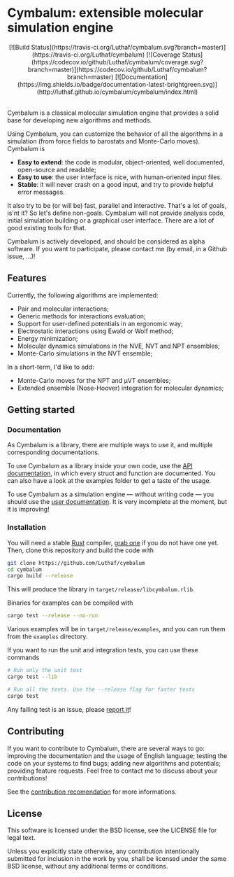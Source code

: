 # Cymbalum: extensible molecular simulation engine

<div align="center">
[![Build Status](https://travis-ci.org/Luthaf/cymbalum.svg?branch=master)](https://travis-ci.org/Luthaf/cymbalum)
[![Coverage Status](https://codecov.io/github/Luthaf/cymbalum/coverage.svg?branch=master)](https://codecov.io/github/Luthaf/cymbalum?branch=master)
[![Documentation](https://img.shields.io/badge/documentation-latest-brightgreen.svg)](http://luthaf.github.io/cymbalum/cymbalum/index.html)
</div><br />

Cymbalum is a classical molecular simulation engine that provides a solid
base for developing new algorithms and methods.

Using Cymbalum, you can customize the behavior of all the algorithms in a
simulation (from force fields to barostats and Monte-Carlo moves). Cymbalum is

- **Easy to extend**: the code is modular, object-oriented, well documented,
  open-source and readable;
- **Easy to use**: the user interface is nice, with human-oriented input files.
- **Stable**: it will never crash on a good input, and try to provide helpful
  error messages.

It also try to be (or will be) fast, parallel and interactive. That's a lot of
goals, is'nt it? So let's define non-goals. Cymbalum will not provide analysis
code, initial simulation building or a graphical user interface. There are a lot
of good existing tools for that.

Cymbalum is actively developed, and should be considered as alpha software. If
you want to participate, please contact me (by email, in a Github issue, ...)!

## Features

Currently, the following algorithms are implemented:
- Pair and molecular interactions;
- Generic methods for interactions evaluation;
- Support for user-defined potentials in an ergonomic way;
- Electrostatic interactions using Ewald or Wolf method;
- Energy minimization;
- Molecular dynamics simulations in the NVE, NVT and NPT ensembles;
- Monte-Carlo simulations in the NVT ensemble;

In a short-term, I'd like to add:
- Monte-Carlo moves for the NPT and µVT ensembles;
- Extended ensemble (Nose-Hoover) integration for molecular dynamics;

## Getting started

### Documentation

As Cymbalum is a library, there are multiple ways to use it, and multiple
corresponding documentations.

To use Cymbalum as a library inside your own code, use the [API
documentation](http://luthaf.github.io/cymbalum/latest/cymbalum/), in which
every struct and function are documented. You can also have a look at the
examples folder to get a taste of the usage.

To use Cymbalum as a simulation engine — without writing code — you should use
the [user documentation](http://luthaf.github.io/cymbalum/latest/book/). It is very
incomplete at the moment, but it is improving!

### Installation

You will need a stable [Rust](https://www.rust-lang.org) compiler, [grab
one](https://www.rust-lang.org/downloads.html) if you do not have one yet. Then,
clone this repository and build the code with

```bash
git clone https://github.com/Luthaf/cymbalum
cd cymbalum
cargo build --release
```

This will produce the library in `target/release/libcymbalum.rlib`.

Binaries for examples can be compiled with
```bash
cargo test --release --no-run
```

Various examples will be in `target/release/examples`, and you can run 
them from the `examples` directory.

If you want to run the unit and integration tests, you can use these commands

```bash
# Run only the unit test
cargo test --lib

# Run all the tests. Use the --release flag for faster tests
cargo test
```

Any failing test is an issue, please [report
it](https://github.com/Luthaf/cymbalum/issues/new)!

## Contributing

If you want to contribute to Cymbalum, there are several ways to go: improving
the documentation and the usage of English language; testing the code on your
systems to find bugs; adding new algorithms and potentials; providing feature
requests. Feel free to contact me to discuss about your contributions!

See the [contribution recomendation](https://github.com/Luthaf/cymbalum/blob/master/Contributing.md)
for more informations.

## License

This software is licensed under the BSD license, see the LICENSE file for legal
text.

Unless you explicitly state otherwise, any contribution intentionally submitted
for inclusion in the work by you, shall be licensed under the same BSD license,
without any additional terms or conditions.
